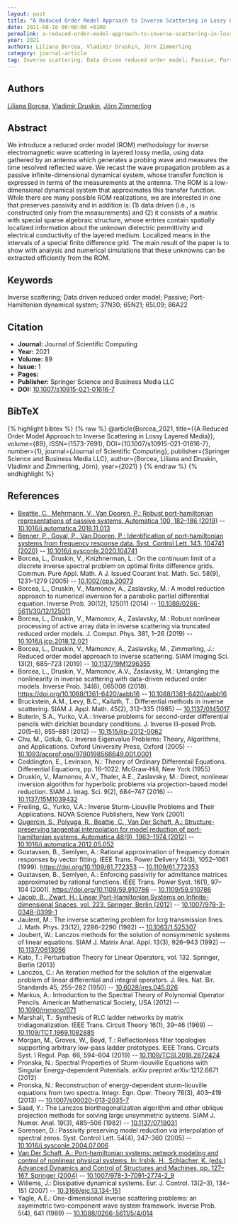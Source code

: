 ```yaml
---
layout: post
title: "A Reduced Order Model Approach to Inverse Scattering in Lossy Layered Media"
date: 2021-08-16 00:00:00 +0100
permalink: a-reduced-order-model-approach-to-inverse-scattering-in-lossy-layered-media
year: 2021
authors: Liliana Borcea, Vladimir Druskin, Jörn Zimmerling
category: journal-article
tag: Inverse scattering; Data driven reduced order model; Passive; Port-Hamiltonian dynamical system; 37N30; 65N21; 65L09; 86A22
---
```

 
## Authors
[Liliana Borcea](authors/liliana-borcea), [Vladimir Druskin](authors/vladimir-druskin), [Jörn Zimmerling](authors/jorn-zimmerling)
 
## Abstract
We introduce a reduced order model (ROM) methodology for inverse electromagnetic wave scattering in layered lossy media, using data gathered by an antenna which generates a probing wave and measures the time resolved reflected wave. We recast the wave propagation problem as a passive infinite-dimensional dynamical system, whose transfer function is expressed in terms of the measurements at the antenna. The ROM is a low-dimensional dynamical system that approximates this transfer function. While there are many possible ROM realizations, we are interested in one that preserves passivity and in addition is: (1) data driven (i.e., is constructed only from the measurements) and (2) it consists of a matrix with special sparse algebraic structure, whose entries contain spatially localized information about the unknown dielectric permittivity and electrical conductivity of the layered medium. Localized means in the intervals of a special finite difference grid. The main result of the paper is to show with analysis and numerical simulations that these unknowns can be extracted efficiently from the ROM.
 
## Keywords
Inverse scattering; Data driven reduced order model; Passive; Port-Hamiltonian dynamical system; 37N30; 65N21; 65L09; 86A22
 
## Citation
- **Journal:** Journal of Scientific Computing
- **Year:** 2021
- **Volume:** 89
- **Issue:** 1
- **Pages:** 
- **Publisher:** Springer Science and Business Media LLC
- **DOI:** [10.1007/s10915-021-01616-7](https://doi.org/10.1007/s10915-021-01616-7)
 
## BibTeX
{% highlight bibtex %}
{% raw %}
@article{Borcea_2021,
  title={{A Reduced Order Model Approach to Inverse Scattering in Lossy Layered Media}},
  volume={89},
  ISSN={1573-7691},
  DOI={10.1007/s10915-021-01616-7},
  number={1},
  journal={Journal of Scientific Computing},
  publisher={Springer Science and Business Media LLC},
  author={Borcea, Liliana and Druskin, Vladimir and Zimmerling, Jörn},
  year={2021}
}
{% endraw %}
{% endhighlight %}
 
## References
- [Beattie, C., Mehrmann, V., Van Dooren, P.: Robust port-hamiltonian representations of passive systems. Automatica 100, 182–186 (2019)](robust-port-hamiltonian-representations-of-passive-systems) -- [10.1016/j.automatica.2018.11.013](https://doi.org/10.1016/j.automatica.2018.11.013)
- [Benner, P., Goyal, P., Van Dooren, P.: Identification of port-hamiltonian systems from frequency response data. Syst. Control Lett. 143, 104741 (2020)](identification-of-port-hamiltonian-systems-from-frequency-response-data) -- [10.1016/j.sysconle.2020.104741](https://doi.org/10.1016/j.sysconle.2020.104741)
- Borcea, L., Druskin, V., Knizhnerman, L.: On the continuum limit of a discrete inverse spectral problem on optimal finite difference grids. Commun. Pure Appl. Math. A J. Issued Courant Inst. Math. Sci. 58(9), 1231–1279 (2005) -- [10.1002/cpa.20073](https://doi.org/10.1002/cpa.20073)
- Borcea, L., Druskin, V., Mamonov, A., Zaslavsky, M.: A model reduction approach to numerical inversion for a parabolic partial differential equation. Inverse Prob. 30(12), 125011 (2014) -- [10.1088/0266-5611/30/12/125011](https://doi.org/10.1088/0266-5611/30/12/125011)
- Borcea, L., Druskin, V., Mamonov, A., Zaslavsky, M.: Robust nonlinear processing of active array data in inverse scattering via truncated reduced order models. J. Comput. Phys. 381, 1–26 (2019) -- [10.1016/j.jcp.2018.12.021](https://doi.org/10.1016/j.jcp.2018.12.021)
- Borcea, L., Druskin, V., Mamonov, A., Zaslavsky, M., Zimmerling, J.: Reduced order model approach to inverse scattering. SIAM Imaging Sci. 13(2), 685–723 (2019) -- [10.1137/19M1296355](https://doi.org/10.1137/19M1296355)
- Borcea, L., Druskin, V., Mamonov, A.V., Zaslavsky, M.: Untangling the nonlinearity in inverse scattering with data-driven reduced order models. Inverse Prob. 34(6), 065008 (2018). https://doi.org/10.1088/1361-6420/aabb16 -- [10.1088/1361-6420/aabb16](https://doi.org/10.1088/1361-6420/aabb16)
- Bruckstein, A.M., Levy, B.C., Kailath, T.: Differential methods in inverse scattering. SIAM J. Appl. Math. 45(2), 312–335 (1985) -- [10.1137/0145017](https://doi.org/10.1137/0145017)
- Buterin, S.A., Yurko, V.A.: Inverse problems for second-order differential pencils with dirichlet boundary conditions. J. Inverse Ill-posed Prob. 20(5–6), 855–881 (2012) -- [10.1515/jip-2012-0062](https://doi.org/10.1515/jip-2012-0062)
- Chu, M., Golub, G.: Inverse Eigenvalue Problems: Theory, Algorithms, and Applications. Oxford University Press, Oxford (2005) -- [10.1093/acprof:oso/9780198566649.001.0001](https://doi.org/10.1093/acprof:oso/9780198566649.001.0001)
- Coddington, E., Levinson, N.: Theory of Ordinary Differentail Equations. Differential Equations, pp. 16–1022. McGraw-Hill, New York (1955)
- Druskin, V., Mamonov, A.V., Thaler, A.E., Zaslavsky, M.: Direct, nonlinear inversion algorithm for hyperbolic problems via projection-based model reduction. SIAM J. Imag. Sci. 9(2), 684–747 (2016) -- [10.1137/15M1039432](https://doi.org/10.1137/15M1039432)
- Freiling, G., Yurko, V.A.: Inverse Sturm-Liouville Problems and Their Applications. NOVA Science Publishers, New York (2001)
- [Gugercin, S., Polyuga, R., Beattie, C., Van Der Schaft, A.: Structure-preserving tangential interpolation for model reduction of port-hamiltonian systems. Automatica 48(9), 1963–1974 (2012)](structure-preserving-tangential-interpolation-for-model-reduction-of-port-hamiltonian-systems) -- [10.1016/j.automatica.2012.05.052](https://doi.org/10.1016/j.automatica.2012.05.052)
- Gustavsen, B., Semlyen, A.: Rational approximation of frequency domain responses by vector fitting. IEEE Trans. Power Delivery 14(3), 1052–1061 (1999). https://doi.org/10.1109/61.772353 -- [10.1109/61.772353](https://doi.org/10.1109/61.772353)
- Gustavsen, B., Semlyen, A.: Enforcing passivity for admittance matrices approximated by rational functions. IEEE Trans. Power Syst. 16(1), 97–104 (2001). https://doi.org/10.1109/59.910786 -- [10.1109/59.910786](https://doi.org/10.1109/59.910786)
- [Jacob, B., Zwart, H.: Linear Port-Hamiltonian Systems on Infinite-dimensional Spaces, vol. 223. Springer, Berlin (2012)](linear-port-hamiltonian-systems-on-infinite-dimensional-spaces) -- [10.1007/978-3-0348-0399-1](https://doi.org/10.1007/978-3-0348-0399-1)
- Jaulent, M.: The inverse scattering problem for lcrg transmission lines. J. Math. Phys. 23(12), 2286–2290 (1982) -- [10.1063/1.525307](https://doi.org/10.1063/1.525307)
- Joubert, W.: Lanczos methods for the solution of nonsymmetric systems of linear equations. SIAM J. Matrix Anal. Appl. 13(3), 926–943 (1992) -- [10.1137/0613056](https://doi.org/10.1137/0613056)
- Kato, T.: Perturbation Theory for Linear Operators, vol. 132. Springer, Berlin (2013)
- Lanczos, C.: An iteration method for the solution of the eigenvalue problem of linear differential and integral operators. J. Res. Nat. Bir. Standards 45, 255–282 (1950) -- [10.6028/jres.045.026](https://doi.org/10.6028/jres.045.026)
- Markus, A.: Introduction to the Spectral Theory of Polynomial Operator Pencils. American Mathematical Society, USA (2012) -- [10.1090/mmono/071](https://doi.org/10.1090/mmono/071)
- Marshall, T.: Synthesis of RLC ladder networks by matrix tridiagonalization. IEEE Trans. Circuit Theory 16(1), 39–46 (1969) -- [10.1109/TCT.1969.1082885](https://doi.org/10.1109/TCT.1969.1082885)
- Morgan, M., Groves, W., Boyd, T.: Reflectionless filter topologies supporting arbitrary low-pass ladder prototypes. IEEE Trans. Circuits Syst. I Regul. Pap. 66, 594–604 (2019) -- [10.1109/TCSI.2018.2872424](https://doi.org/10.1109/TCSI.2018.2872424)
- Pronska, N.: Spectral Properties of Sturm-liouville Equations with Singular Energy-dependent Potentials. arXiv preprint arXiv:1212.6671 (2012)
- Pronska, N.: Reconstruction of energy-dependent sturm-liouville equations from two spectra. Integr. Eqn. Oper. Theory 76(3), 403–419 (2013) -- [10.1007/s00020-013-2035-7](https://doi.org/10.1007/s00020-013-2035-7)
- Saad, Y.: The Lanczos biorthogonalization algorithm and other oblique projection methods for solving large unsymmetric systems. SIAM J. Numer. Anal. 19(3), 485–506 (1982) -- [10.1137/0719031](https://doi.org/10.1137/0719031)
- Sorensen, D.: Passivity preserving model reduction via interpolation of spectral zeros. Syst. Control Lett. 54(4), 347–360 (2005) -- [10.1016/j.sysconle.2004.07.006](https://doi.org/10.1016/j.sysconle.2004.07.006)
- [Van Der Schaft, A.: Port-hamiltonian systems: network modeling and control of nonlinear physical systems. In: Irshik, H., Schlacher, K. (eds.) Advanced Dynamics and Control of Structures and Machines, pp. 127–167. Springer (2004)](port-hamiltonian-systems-network-modeling-and-control-of-nonlinear-physical-systems) -- [10.1007/978-3-7091-2774-2_9](https://doi.org/10.1007/978-3-7091-2774-2_9)
- Willems, J.: Dissipative dynamical systems. Eur. J. Control. 13(2–3), 134–151 (2007) -- [10.3166/ejc.13.134-151](https://doi.org/10.3166/ejc.13.134-151)
- Yagle, A.E.: One-dimensional inverse scattering problems: an asymmetric two-component wave system framework. Inverse Prob. 5(4), 641 (1989) -- [10.1088/0266-5611/5/4/014](https://doi.org/10.1088/0266-5611/5/4/014)

